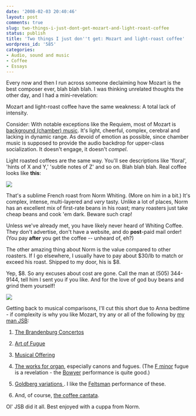 ```yaml
---
date: '2008-02-03 20:40:46'
layout: post
comments: true
slug: two-things-i-just-dont-get-mozart-and-light-roast-coffee
status: publish
title: 'Two things I just don''t get: Mozart and light-roast coffee'
wordpress_id: '585'
categories:
- Audio, sound and music
- Coffee
- Essays
---
```


Every now and then I run across someone declaiming how Mozart is the best composer ever, blah blah blah. I was thinking unrelated thoughts the other day, and I had a mini-revelation:


Mozart and light-roast coffee have the same weakness: A total lack of intensity.


Consider: With notable exceptions like the Requiem, most of Mozart is [background (chamber) music](http://en.wikipedia.org/wiki/Chamber_music). It's light, cheerful, complex, cerebral and lacking in dynamic range. As devoid of emotion as possible, since chamber music is supposed to provide the audio backdrop for upper-class socialization. It doesn't engage, it doesn't _compel_.

Light roasted coffees are the same way. You'll see descriptions like 'floral', 'hints of X and Y,' 'subtle notes of Z' and so on. Blah blah blah. Real coffee looks like **this**:


![](http://www.phfactor.net/wp-pics/P1010312.jpg)


That's a sublime French roast from Norm Whiting. (More on him in a bit.) It's complex, intense, multi-layered and _very_ tasty. Unlike a lot of places, Norm has an excellent mix of first-rate beans in his roast; many roasters just take cheap beans and cook 'em dark. Beware such crap!

Unless we've already met, you have likely never heard of Whiting Coffee. They don't advertise, don't have a website, and do **post**-paid mail order! (You pay **after** you get the coffee -- unheard of, eh?)

The other amazing thing about Norm is the value compared to other roasters. If I go elsewhere, I usually have to pay about $30/lb to match or exceed his roast. Shipped to my door, his is $8.

Yep, $8. So any excuses about cost are gone. Call the man at (505) 344-9144, tell him I sent you if you like. And for the love of god buy beans and grind them yourself!


![](http://www.phfactor.net/wp-pics/P1010310.jpg)


Getting back to musical comparisons, I'll cut this short due to Anna bedtime - if complexity is why you like Mozart, try any or all of the following by [my man JSB](http://www.phfactor.net/wp/2007/05/05/bach-anchovies-and-mozart/):



	
  1. [The Brandenburg Concertos](http://en.wikipedia.org/wiki/Brandenburg_concertos)

	
  2. [Art of Fugue](http://en.wikipedia.org/wiki/Art_of_fugue)

	
  3. [Musical Offering](http://en.wikipedia.org/wiki/Musical_Offering)

	
  4. [The works for organ](http://www.amazon.com/exec/obidos/ASIN/B000E6UL6I), especially canons and fugues. (The [F minor](http://en.wikipedia.org/wiki/F_minor) fugue is a revelation - the [Bowyer](http://en.wikipedia.org/wiki/Kevin_Bowyer) performance is quite good.)

	
  5. [Goldberg variations ](http://en.wikipedia.org/wiki/Goldberg_variations). I like the [Feltsman](http://en.wikipedia.org/wiki/Vladimir_Feltsman) performance of these.

	
  6. And, of course, [the coffee cantata](http://en.wikipedia.org/wiki/Coffee_Cantata).


Ol' JSB did it all. Best enjoyed with a cuppa from Norm.
